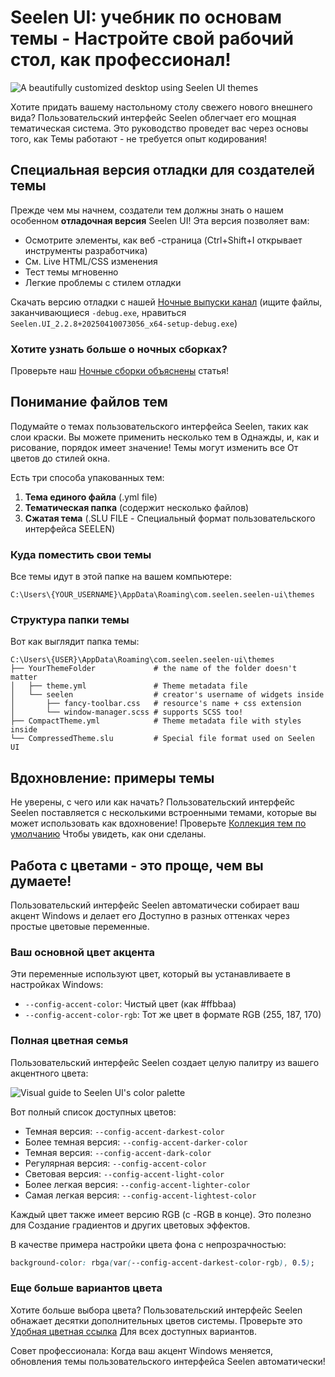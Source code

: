 # Seelen UI: учебник по основам темы - Настройте свой рабочий стол, как профессионал!

![A beautifully customized desktop using Seelen UI themes](https://raw.githubusercontent.com/Seelen-Inc/sl-blogs/refs/heads/master/blog/seelen-ui-theme-tutorial/image.png)

Хотите придать вашему настольному столу свежего нового внешнего вида?
Пользовательский интерфейс Seelen облегчает его мощная тематическая система. Это
руководство проведет вас через основы того, как Темы работают - не требуется
опыт кодирования!

## Специальная версия отладки для создателей темы

Прежде чем мы начнем, создатели тем должны знать о нашем особенном **отладочная
версия** Seelen UI! Эта версия позволяет вам:

- Осмотрите элементы, как веб -страница (Ctrl+Shift+I открывает инструменты
  разработчика)
- См. Live HTML/CSS изменения
- Тест темы мгновенно
- Легкие проблемы с стилем отладки

Скачать версию отладки с нашей
[Ночные выпуски канал](https://seelen.io/apps/seelen-ui/releases/nightly) (ищите
файлы, заканчивающиеся `-debug.exe`, нравиться
`Seelen.UI_2.2.8+20250410073056_x64-setup-debug.exe`)

### Хотите узнать больше о ночных сборках?

Проверьте наш
[Ночные сборки объяснены](https://seelen.io/blog/seelen-ui-nightly) статья!

## Понимание файлов тем

Подумайте о темах пользовательского интерфейса Seelen, таких как слои краски. Вы
можете применить несколько тем в Однажды, и, как и рисование, порядок имеет
значение! Темы могут изменить все От цветов до стилей окна.

Есть три способа упакованных тем:

1. **Тема единого файла** (.yml file)
2. **Тематическая папка** (содержит несколько файлов)
3. **Сжатая тема** (.SLU FILE - Специальный формат пользовательского интерфейса
   SEELEN)

### Куда поместить свои темы

Все темы идут в этой папке на вашем компьютере:

```text
C:\Users\{YOUR_USERNAME}\AppData\Roaming\com.seelen.seelen-ui\themes
```

### Структура папки темы

Вот как выглядит папка темы:

```text
C:\Users\{USER}\AppData\Roaming\com.seelen.seelen-ui\themes
├── YourThemeFolder             # the name of the folder doesn't matter
│   ├── theme.yml               # Theme metadata file
│   └── seelen                  # creator's username of widgets inside
│       ├── fancy-toolbar.css   # resource's name + css extension
│       └── window-manager.scss # supports SCSS too!
├── CompactTheme.yml            # Theme metadata file with styles inside
└── CompressedTheme.slu         # Special file format used on Seelen UI
```

## Вдохновление: примеры темы

Не уверены, с чего или как начать? Пользовательский интерфейс Seelen
поставляется с несколькими встроенными темами, которые вы может использовать как
вдохновение! Проверьте
[Коллекция тем по умолчанию](https://github.com/eythaann/Seelen-UI/tree/master/static/themes)
Чтобы увидеть, как они сделаны.

## Работа с цветами - это проще, чем вы думаете!

Пользовательский интерфейс Seelen автоматически собирает ваш акцент Windows и
делает его Доступно в разных оттенках через простые цветовые переменные.

### Ваш основной цвет акцента

Эти переменные используют цвет, который вы устанавливаете в настройках Windows:

- `--config-accent-color`: Чистый цвет (как #ffbbaa)
- `--config-accent-color-rgb`: Тот же цвет в формате RGB (255, 187, 170)

### Полная цветная семья

Пользовательский интерфейс Seelen создает целую палитру из вашего акцентного
цвета:

![Visual guide to Seelen UI's color palette](https://raw.githubusercontent.com/Seelen-Inc/sl-blogs/refs/heads/master/blog/seelen-ui-theme-tutorial/colors.png)

Вот полный список доступных цветов:

- Темная версия: `--config-accent-darkest-color`
- Более темная версия: `--config-accent-darker-color`
- Темная версия: `--config-accent-dark-color`
- Регулярная версия: `--config-accent-color`
- Световая версия: `--config-accent-light-color`
- Более легкая версия: `--config-accent-lighter-color`
- Самая легкая версия: `--config-accent-lightest-color`

Каждый цвет также имеет версию RGB (с -RGB в конце). Это полезно для Создание
градиентов и других цветовых эффектов.

В качестве примера настройки цвета фона с непрозрачностью:

```css
background-color: rbga(var(--config-accent-darkest-color-rgb), 0.5);
```

### Еще больше вариантов цвета

Хотите больше выбора цвета? Пользовательский интерфейс Seelen обнажает десятки
дополнительных цветов системы. Проверьте это
[Удобная цветная ссылка](https://gist.github.com/eythaann/cd9a3cda0206ce23a17f5ea00ec2ba06)
Для всех доступных вариантов.

Совет профессионала: Когда ваш акцент Windows меняется, обновления темы
пользовательского интерфейса Seelen автоматически!
